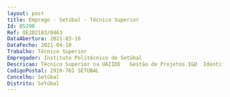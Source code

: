 ```yaml
--- 
layout: post
title: Emprego - Setúbal - Técnico Superior
Id: 85290
Ref: OE202103/0463
DataAbertura: 2021-03-16
DataFecho: 2021-04-18
Trabalho: Técnico Superior
Empregador: Instituto Politécnico de Setúbal
Descricao: Técnico Superior na UAIIDE   Gestão de Projetos I&D  Identificar oportunidades de financiamento e divulgar aos potenciais interessados (direcionada ou de forma mais ampla através de ferramentas de comunicação)  Apoio na elaboração e submissão de candidaturas, nomeadamente nos assuntos de natureza administrativa e financeira  Propor, atualizar e divulgar os procedimentos de gestão de candidaturas e projetos do IPS  Apoiar tecnicamente e financeiramente a preparação de propostas de investimento diretamente ligadas à investigação e inovação no IPS  Apoiar a execução financeira dos projetos financiado cofinanciados e elaborar os respetivos relatórios financeiros  Preparar e acompanhar as auditorias de projetos e implementar as recomendações  Garantir o cálculo e distribuição de saldos líquidos de projetos, overhead, custos indiretos e outros rendimentos  Contribuir para a atualização sistemática da área de projetos no sítio da Internet da UAII&DE Organização de eventos associados às atividades de investigação e inovação.
CodigoPostal: 2910-761 SETÚBAL
Concelho: Setúbal
Distrito: Setúbal
--- 
```

